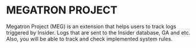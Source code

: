# MEGATRON PROJECT

Megatron Project (MEG) is an extension that helps users to track logs triggered by Insider. Logs that are sent to the Insider database, GA and etc. Also, you will be able to track and check implemented system rules.
